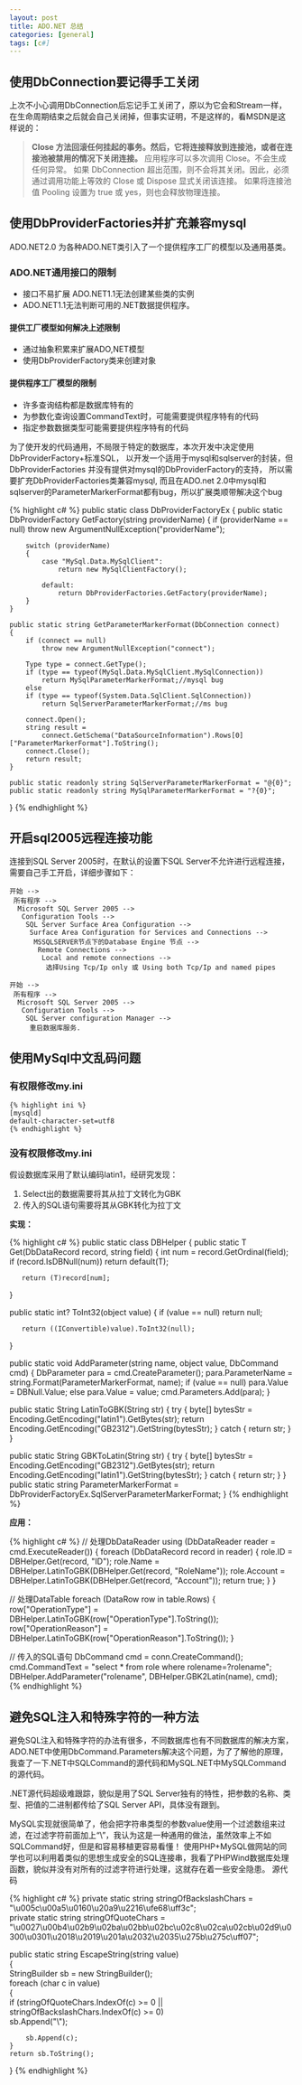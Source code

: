 ```yaml
---
layout: post
title: ADO.NET 总结
categories: [general]
tags: [c#]
---
```


## 使用DbConnection要记得手工关闭 ##

上次不小心调用DbConnection后忘记手工关闭了，原以为它会和Stream一样，
在生命周期结束之后就会自己关闭掉，但事实证明，不是这样的，看MSDN是这样说的：

> **Close 方法回滚任何挂起的事务。然后，它将连接释放到连接池，或者在连接池被禁用的情况下关闭连接。**
> 应用程序可以多次调用 Close。不会生成任何异常。 
> 如果 DbConnection 超出范围，则不会将其关闭。因此，必须通过调用功能上等效的 Close 或 Dispose 显式关闭该连接。
> 如果将连接池值 Pooling 设置为 true 或 yes，则也会释放物理连接。

## 使用DbProviderFactories并扩充兼容mysql ##
ADO.NET2.0 为各种ADO.NET类引入了一个提供程序工厂的模型以及通用基类。

### ADO.NET通用接口的限制 ###
-  接口不易扩展 ADO.NET1.1无法创建某些类的实例
-  ADO.NET1.1无法判断可用的.NET数据提供程序。

#### 提供工厂模型如何解决上述限制 ####
-  通过抽象积累来扩展ADO,NET模型
-  使用DbProviderFactory类来创建对象

#### 提供程序工厂模型的限制 ####
-  许多查询结构都是数据库特有的
-  为参数化查询设置CommandText时，可能需要提供程序特有的代码
-  指定参数数据类型可能需要提供程序特有的代码

为了使开发的代码通用，不局限于特定的数据库，本次开发中决定使用DbProviderFactory+标准SQL，
以开发一个适用于mysql和sqlserver的封装，但DbProviderFactories
并没有提供对mysql的DbProviderFactory的支持，
所以需要扩充DbProviderFactories类兼容mysql, 而且在ADO.net
2.0中mysql和sqlserver的ParameterMarkerFormat都有bug，所以扩展类顺带解决这个bug

{% highlight c# %}
public static class DbProviderFactoryEx
{
    public static DbProviderFactory GetFactory(string providerName)
    {
        if (providerName == null)
            throw new ArgumentNullException("providerName");

        switch (providerName)
        {
            case "MySql.Data.MySqlClient":
                return new MySqlClientFactory();

            default:
                return DbProviderFactories.GetFactory(providerName);
        }
    }

    public static string GetParameterMarkerFormat(DbConnection connect)
    {
        if (connect == null)
            throw new ArgumentNullException("connect");

        Type type = connect.GetType();
        if (type == typeof(MySql.Data.MySqlClient.MySqlConnection))
            return MySqlParameterMarkerFormat;//mysql bug
        else
        if (type == typeof(System.Data.SqlClient.SqlConnection))
            return SqlServerParameterMarkerFormat;//ms bug

        connect.Open();
        string result = 
            connect.GetSchema("DataSourceInformation").Rows[0]["ParameterMarkerFormat"].ToString();
        connect.Close();
        return result;
    }

    public static readonly string SqlServerParameterMarkerFormat = "@{0}";
    public static readonly string MySqlParameterMarkerFormat = "?{0}";
}
{% endhighlight %}

## 开启sql2005远程连接功能 ##
连接到SQL Server 2005时，在默认的设置下SQL
Server不允许进行远程连接，需要自己手工开启，详细步骤如下： 

	开始 -->
	 所有程序 --> 
	  Microsoft SQL Server 2005 --> 
	   Configuration Tools --> 
	    SQL	Server Surface Area Configuration --> 
		 Surface Area Configuration for	Services and Connections --> 
		  MSSQLSERVER节点下的Database Engine 节点 -->
		   Remote Connections --> 
			Local and remote connections --> 
			 选择Using Tcp/Ip	only 或 Using both Tcp/Ip and named pipes
	
	开始 --> 
	 所有程序 --> 
	  Microsoft SQL Server 2005 --> 
	   Configuration Tools --> 
		SQL Server configuration Manager --> 
		 重启数据库服务.

## 使用MySql中文乱码问题 ##
### 有权限修改my.ini ###
    {% highlight ini %}
    [mysqld]
    default-character-set=utf8
    {% endhighlight %}
        

### 没有权限修改my.ini ###
假设数据库采用了默认编码latin1，经研究发现：

1. Select出的数据需要将其从拉丁文转化为GBK
1. 传入的SQL语句需要将其从GBK转化为拉丁文 

**实现：**

{% highlight c# %}
public static class DBHelper
{
   public static T Get<T>(DbDataRecord record, string field)
   {
       int num = record.GetOrdinal(field);
       if (record.IsDBNull(num))
           return default(T);

       return (T)record[num];
   }

   public static int? ToInt32(object value)
   {
       if (value == null)
           return null;

       return ((IConvertible)value).ToInt32(null);
   }

   public static void AddParameter(string name, object value, DbCommand cmd)
   {
       DbParameter para = cmd.CreateParameter();
       para.ParameterName = string.Format(ParameterMarkerFormat, name);
       if (value == null)
           para.Value = DBNull.Value;
       else
       para.Value = value;
       cmd.Parameters.Add(para);
   }


   public static String LatinToGBK(String str)
   {
       try
       {
           byte[] bytesStr = Encoding.GetEncoding("latin1").GetBytes(str);
           return Encoding.GetEncoding("GB2312").GetString(bytesStr);
       }
       catch
       {
           return str;
       }
   }

   public static String GBKToLatin(String str)
   {
       try
       {
           byte[] bytesStr = Encoding.GetEncoding("GB2312").GetBytes(str);
           return Encoding.GetEncoding("latin1").GetString(bytesStr);
       }
       catch
       {
           return str;
       }
   } 
   public static string ParameterMarkerFormat = 
       DbProviderFactoryEx.SqlServerParameterMarkerFormat;
}
{% endhighlight %}


**应用：**

{% highlight c# %}
// 处理DbDataReader
using (DbDataReader reader = cmd.ExecuteReader())
{
    foreach (DbDataRecord record in reader)
    {
        role.ID = DBHelper.Get<uint>(record, "ID");
        role.Name = DBHelper.LatinToGBK(DBHelper.Get<string>(record, "RoleName"));
        role.Account = DBHelper.LatinToGBK(DBHelper.Get<string>(record, "Account"));
        return true;
    }
}

// 处理DataTable
foreach (DataRow row in table.Rows)
{
    row["OperationType"] = DBHelper.LatinToGBK(row["OperationType"].ToString());
    row["OperationReason"] = DBHelper.LatinToGBK(row["OperationReason"].ToString());
}

// 传入的SQL语句
DbCommand cmd = conn.CreateCommand();
cmd.CommandText = "select * from role where rolename=?rolename";
DBHelper.AddParameter("rolename", DBHelper.GBK2Latin(name), cmd);   
{% endhighlight %}

## 避免SQL注入和特殊字符的一种方法 ##

避免SQL注入和特殊字符的办法有很多，不同数据库也有不同数据库的解决方案，ADO.NET中使用DbCommand.Parameters解决这个问题，为了了解他的原理，我查了一下.NET中SQLCommand的源代码和MySQL.NET中MySQLCommand的源代码。

.NET源代码超级难跟踪，貌似是用了SQL
Server独有的特性，把参数的名称、类型、把值的二进制都传给了SQL Server
API，具体没有跟到。

MySQL实现就很简单了，他会把字符串类型的参数value使用一个过滤数组来过滤，在过滤字符前面加上“\\”，我认为这是一种通用的做法，虽然效率上不如SQLCommand好，但是和容易移植更容易看懂！
使用PHP+MySQL做网站的同学也可以利用着类似的思想生成安全的SQL连接串，我看了PHPWind数据库处理函数，貌似并没有对所有的过滤字符进行处理，这就存在着一些安全隐患。
源代码

{% highlight c# %}
private static string stringOfBackslashChars = "\u005c\u00a5\u0160\u20a9\u2216\ufe68\uff3c";        
private static string stringOfQuoteChars = "\\u0027\\u00b4\\u02b9\\u02ba\\u02bb\\u02bc\\u02c8\\u02ca\\u02cb\\u02d9\\u0300\\u0301\\u2018\\u2019\\u201a\\u2032\\u2035\\u275b\\u275c\\uff07";    

public static string EscapeString(string value)        
{            
    StringBuilder sb = new StringBuilder();            
    foreach (char c in value)            
    {                
        if (stringOfQuoteChars.IndexOf(c) >= 0 || stringOfBackslashChars.IndexOf(c) >= 0)    
            sb.Append("\\");  

        sb.Append(c);            
    }            
    return sb.ToString();        
}
{% endhighlight %}
